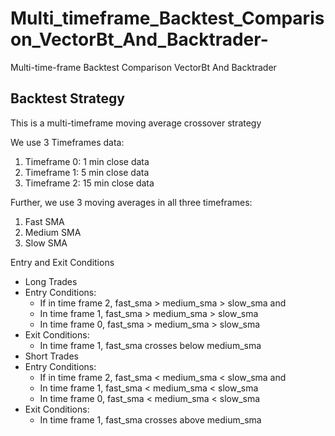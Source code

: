 # Multi_timeframe_Backtest_Comparison_VectorBt_And_Backtrader-
Multi-time-frame Backtest Comparison VectorBt And Backtrader 
## Backtest Strategy

This is a multi-timeframe moving average crossover strategy

We use 3 Timeframes data:
1. Timeframe 0: 1 min close data
2. Timeframe 1: 5 min close data
3. Timeframe 2: 15 min close data

Further, we use 3 moving averages in all three timeframes:
1. Fast SMA
2. Medium SMA
3. Slow SMA

Entry and Exit Conditions
*   Long Trades
  *   Entry Conditions:
      *   If in time frame 2, fast_sma > medium_sma > slow_sma and 
      *   In time frame 1, fast_sma > medium_sma > slow_sma
      *   In time frame 0, fast_sma > medium_sma > slow_sma
  *   Exit Conditions:
      *   In time frame 1, fast_sma crosses below medium_sma 
*   Short Trades
  *   Entry Conditions:
      *   If in time frame 2, fast_sma < medium_sma < slow_sma and 
      *   In time frame 1, fast_sma < medium_sma < slow_sma
      *   In time frame 0, fast_sma < medium_sma < slow_sma
  *   Exit Conditions:
      *   In time frame 1, fast_sma crosses above medium_sma 

